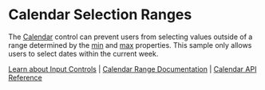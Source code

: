 Calendar Selection Ranges
===============

The [Calendar](https://www.grapecity.com/wijmo/api/classes/wijmo_input.calendar.html) control can prevent users from selecting values outside of a range determined by the [min](https://www.grapecity.com/wijmo/api/classes/wijmo_input.calendar.html#min) and [max](https://www.grapecity.com/wijmo/api/classes/wijmo_input.calendar.html#max) properties. This sample only allows users to select dates within the current week.

[Learn about Input Controls](https://www.grapecity.com/wijmo/input-controls-javascript) | [Calendar Range Documentation](https://www.grapecity.com/wijmo/docs/Topics/Input/Calendar/Calendar-Range) | [Calendar API Reference](https://www.grapecity.com/wijmo/api/classes/wijmo_input.calendar.html)